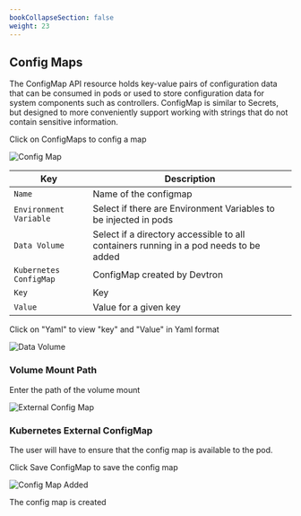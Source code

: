 ```yaml
---
bookCollapseSection: false
weight: 23
---
```


## Config Maps
The ConfigMap API resource holds key-value pairs of configuration data that can be consumed in pods or used to store configuration data for system components such as controllers. ConfigMap is similar to Secrets, but designed to more conveniently support working with strings that do not contain sensitive information.

Click on ConfigMaps to config a map

![Config Map](/img/add_config.JPG "Create config map")

Key  | Description
-----|-----
`Name` | Name of the configmap
`Environment Variable` | Select if there are Environment Variables to be injected in pods
`Data Volume` | Select if a directory accessible to all containers running in a pod needs to be added
`Kubernetes ConfigMap` | ConfigMap created by Devtron
`Key` | Key 
`Value` | Value for a given key

Click on "Yaml" to view "key" and "Value" in Yaml format

![Data Volume](/img/configvolumepath.PNG "Data Volume")

### Volume Mount Path
Enter the path of the volume mount

![External Config Map](/img/extconfig.PNG "External config map")

### Kubernetes External ConfigMap
The user will have to ensure that the config map is available to the pod.

Click Save ConfigMap to save the config map




![Config Map Added](/img/configmapadded.PNG "Config Map is added")

The config map is created